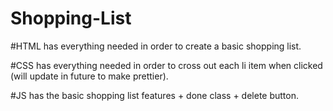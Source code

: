 # Shopping-List

#HTML has everything needed in order to create a basic shopping list.

#CSS has everything needed in order to cross out each li item when clicked (will update in future to make prettier).

#JS has the basic shopping list features + done class + delete button.
